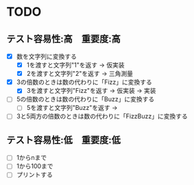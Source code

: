 # TODO

## テスト容易性:高　重要度:高

- [x] 数を文字列に変換する
  - [x] 1を渡すと文字列"1"を返す -> 仮実装
  - [x] 2を渡すと文字列"2"を返す -> 三角測量

- [x] 3の倍数のときは数の代わりに「Fizz」に変換する
  - [x] 3を渡すと文字列"Fizz"を返す -> 仮実装 -> 実装

- [ ] 5の倍数のときは数の代わりに「Buzz」に変換する
  - [ ] 5を渡すと文字列"Buzz"を返す ->

- [ ] 3と5両方の倍数のときは数の代わりに「FizzBuzz」に変換する

## テスト容易性:低　重要度:低

- [ ] 1からnまで
- [ ] 1から100まで
- [ ] プリントする
